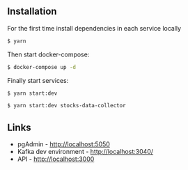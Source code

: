 ## Installation

For the first time install dependencies in each service locally

```bash
$ yarn
```

Then start docker-compose:

```bash
$ docker-compose up -d
```

Finally start services:

```bash
$ yarn start:dev
```

```bash
$ yarn start:dev stocks-data-collector
```

## Links

- pgAdmin - [http://localhost:5050](http://localhost:5050/)
- Kafka dev environment - [http://localhost:3040/](http://localhost:3040/)
- API - [http://localhost:3000](http://localhost:3000/)
